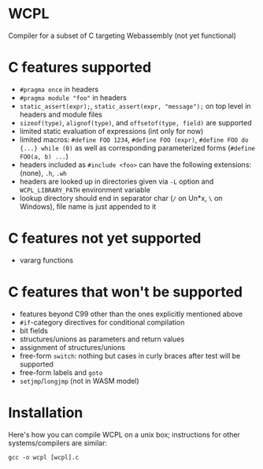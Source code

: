 WCPL
====

Compiler for a subset of C targeting Webassembly (not yet functional)

# C features supported

- `#pragma once` in headers
- `#pragma module "foo"` in headers
- `static_assert(expr);`, `static_assert(expr, "message");` on top level in headers and module files
- `sizeof(type)`, `alignof(type)`, and `offsetof(type, field)` are supported
- limited static evaluation of expressions (int only for now)
- limited macros: `#define FOO 1234`, `#define FOO (expr)`, `#define FOO do {...} while (0)` as well as 
  corresponding parameterized forms (`#define FOO(a, b) ...`)   
- headers included as `#include <foo>` can have the following extensions: (none), `.h`, `.wh`
- headers are looked up in directories given via `-L` option and `WCPL_LIBRARY_PATH` environment variable
- lookup directory should end in separator char (`/` on Un*x, `\` on Windows), file name is just appended to it

# C features not yet supported

- vararg functions


# C features that won't be supported

- features beyond C99 other than the ones explicitly mentioned above
- `#if`-category directives for conditional compilation
- bit fields
- structures/unions as parameters and return values
- assignment of structures/unions
- free-form `switch`: nothing but cases in curly braces after test will be supported
- free-form labels and `goto`
- `setjmp`/`longjmp` (not in WASM model)


# Installation

Here's how you can compile WCPL on a unix box; instructions for other
systems/compilers are similar:

```
gcc -o wcpl [wcpl].c 
```






